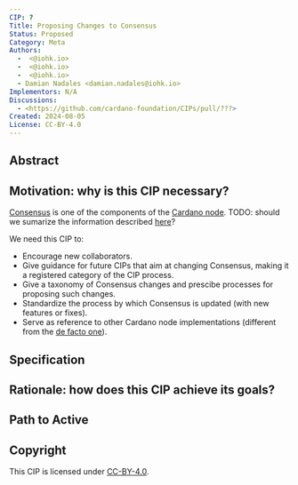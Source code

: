 ```yaml
---
CIP: ?
Title: Proposing Changes to Consensus
Status: Proposed
Category: Meta
Authors:
  -  <@iohk.io>
  -  <@iohk.io>
  -  <@iohk.io>
  - Damian Nadales <damian.nadales@iohk.io>
Implementors: N/A
Discussions:
  - <https://github.com/cardano-foundation/CIPs/pull/???>
Created: 2024-08-05
License: CC-BY-4.0
---
```


## Abstract

## Motivation: why is this CIP necessary?

[Consensus](https://github.com/IntersectMBO/ouroboros-consensus) is one of the components of the [Cardano node][cardano-node].
TODO: should we sumarize the information described [here](https://ouroboros-consensus.cardano.intersectmbo.org/docs/about-ouroboros/)?

We need this CIP to:
<!-- TODO: remove the ones that do not apply, add more if needed -->

- Encourage new collaborators.
- Give guidance for future CIPs that aim at changing Consensus, making it a registered category of the CIP process.
- Give a taxonomy of Consensus changes and prescibe processes for proposing such changes.
- Standardize the process by which Consensus is updated (with new features or fixes).
- Serve as reference to other Cardano node implementations (different from the [de facto one](https://github.com/IntersectMBO/cardano-node)).

## Specification

## Rationale: how does this CIP achieve its goals?

## Path to Active

## Copyright

This CIP is licensed under [CC-BY-4.0][].

[CC-BY-4.0]: https://creativecommons.org/licenses/by/4.0/legalcode
[cardano-node]: https://github.com/input-output-hk/cardano-node

